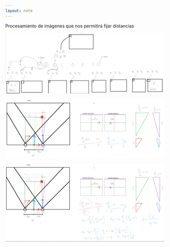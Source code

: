 ```yaml
---
layout: note
---
```


Procesamiento de imágenes que nos permitirá fijar distancias

![540bd0b2a3c237a7442f1b4ebffac628.png](../../img/a45312ca232449f4b3eb57534bea2cba.png)

![c113e1c59abf2d1bab2852f1cd797351.png](../../img/6d83d3e2542849d4be7b2c8e968526a1.png)

![3fc8101a5c374cf44e9c91f4519b510e.png](../../img/31008d596cf84ac481f8a3e280db45c0.png)